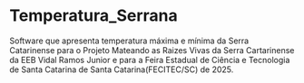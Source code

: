 # Temperatura_Serrana
Software que apresenta temperatura máxima e mínima da Serra Catarinense para o Projeto Mateando as Raizes Vivas da Serra Cartarinense da EEB Vidal Ramos Junior e para a Feira Estadual de Ciência e Tecnologia de Santa Catarina de Santa Catarina(FECITEC/SC) de 2025.
